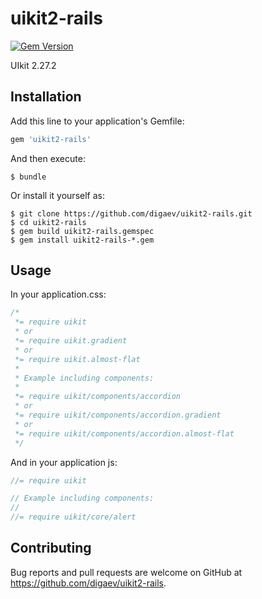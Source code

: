 # uikit2-rails

[![Gem Version](https://badge.fury.io/rb/uikit2-rails.svg)](http://badge.fury.io/rb/uikit2-rails)

UIkit 2.27.2

## Installation

Add this line to your application's Gemfile:

```ruby
gem 'uikit2-rails'
```

And then execute:

    $ bundle

Or install it yourself as:

    $ git clone https://github.com/digaev/uikit2-rails.git
    $ cd uikit2-rails
    $ gem build uikit2-rails.gemspec
    $ gem install uikit2-rails-*.gem

## Usage


In your application.css:

```css
/*
 *= require uikit
 * or
 *= require uikit.gradient
 * or
 *= require uikit.almost-flat
 *
 * Example including components:
 *
 *= require uikit/components/accordion
 * or
 *= require uikit/components/accordion.gradient
 * or
 *= require uikit/components/accordion.almost-flat
 */
```

And in your application js:

```js
//= require uikit

// Example including components:
//
//= require uikit/core/alert
```

## Contributing

Bug reports and pull requests are welcome on GitHub at https://github.com/digaev/uikit2-rails.


